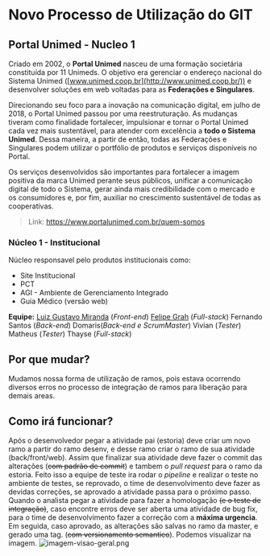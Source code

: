 # Novo Processo de Utilização do GIT

## Portal Unimed - Nucleo 1
Criado em 2002, o **Portal Unimed** nasceu de uma formação societária constituída por 11 Unimeds. O objetivo era gerenciar o endereço nacional do Sistema Unimed ([www.unimed.coop.br](http://www.unimed.coop.br/)) e desenvolver soluções em web voltadas para as **Federações e Singulares**.

Direcionando seu foco para a inovação na comunicação digital, em julho de 2018, o Portal Unimed passou por uma reestruturação. As mudanças tiveram como finalidade fortalecer, impulsionar e tornar o Portal Unimed cada vez mais sustentável, para atender com excelência a  **todo o Sistema Unimed**. Dessa maneira, a partir de então, todas as Federações e Singulares podem utilizar o portfólio de produtos e serviços disponíveis no Portal.

Os serviços desenvolvidos são importantes para fortalecer a imagem positiva da marca Unimed perante seus públicos, unificar a comunicação digital de todo o Sistema, gerar ainda mais credibilidade com o mercado e os consumidores e, por fim, auxiliar no crescimento sustentável de todas as cooperativas.

> Link: https://www.portalunimed.com.br/quem-somos

### Núcleo 1 - Institucional
 Núcleo responsavel pelo produtos institucionais como:
 
 - Site Institucional
 - PCT
 - AGI - Ambiente de Gerenciamento Integrado
 - Guia Médico (versão web)

**Equipe:**
[Luiz Gustavo Miranda](https://github.com/LuizGMiranda/) (*Front-end*)
[Felipe Grah](https://github.com/felipegrah) (*Full-stack*)
Fernando Santos (*Back-end*)
Domaris(*Back-end e ScrumMaster*)
Vivian (*Tester*)
Matheus (*Tester*)
Thayse (*Full-stack*)

## Por que mudar?
Mudamos nossa forma de utilização de ramos, pois estava ocorrendo diversos erros no processo de integração de ramos para liberação para demais areas.

## Como irá funcionar?
Após o desenvolvedor pegar a atividade pai (estoria) deve criar um novo ramo a partir do ramo desenv, e desse ramo criar o ramo de sua atividade (back/front/web). Assim que finalizar sua atividade deve fazer o commit das alterações (~~com padrão de commit~~) e tambem o *pull request* para o ramo da estoria. Feito isso a equipe de teste ira rodar o *pipeline* e realizar o teste no ambiente de testes, se reprovado, o time de desenvolvimento deve fazer as devidas correções, se aprovado a atividade passa para o próximo passo. Quando o analista pegar a atividade para fazer a homologação ~~(e o teste de integração)~~, caso encontre erros deve ser aberta uma atividade de bug fix, para o time de desenvolvimento fazer a correção com a **máxima urgencia**. Em seguida, caso aprovado, as alterações são salvas no ramo da master, e gerado uma tag. (~~com versionamento semantico~~).
Podemos visualizar na imagem.
![imagem-visao-geral.png](img1)
